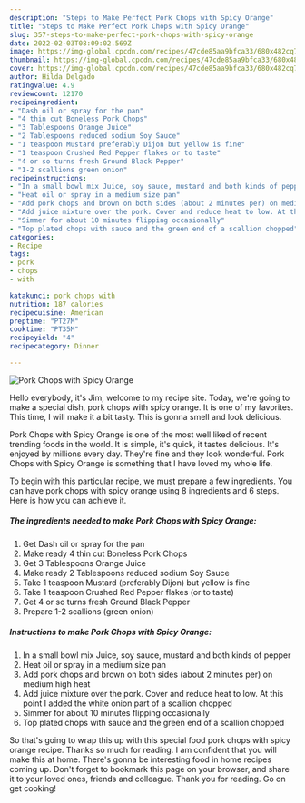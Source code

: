 ```yaml
---
description: "Steps to Make Perfect Pork Chops with Spicy Orange"
title: "Steps to Make Perfect Pork Chops with Spicy Orange"
slug: 357-steps-to-make-perfect-pork-chops-with-spicy-orange
date: 2022-02-03T08:09:02.569Z
image: https://img-global.cpcdn.com/recipes/47cde85aa9bfca33/680x482cq70/pork-chops-with-spicy-orange-recipe-main-photo.jpg
thumbnail: https://img-global.cpcdn.com/recipes/47cde85aa9bfca33/680x482cq70/pork-chops-with-spicy-orange-recipe-main-photo.jpg
cover: https://img-global.cpcdn.com/recipes/47cde85aa9bfca33/680x482cq70/pork-chops-with-spicy-orange-recipe-main-photo.jpg
author: Hilda Delgado
ratingvalue: 4.9
reviewcount: 12170
recipeingredient:
- "Dash oil or spray for the pan"
- "4 thin cut Boneless Pork Chops"
- "3 Tablespoons Orange Juice"
- "2 Tablespoons reduced sodium Soy Sauce"
- "1 teaspoon Mustard preferably Dijon but yellow is fine"
- "1 teaspoon Crushed Red Pepper flakes or to taste"
- "4 or so turns fresh Ground Black Pepper"
- "1-2 scallions green onion"
recipeinstructions:
- "In a small bowl mix Juice, soy sauce, mustard and both kinds of pepper"
- "Heat oil or spray in a medium size pan"
- "Add pork chops and brown on both sides (about 2 minutes per) on medium high heat"
- "Add juice mixture over the pork. Cover and reduce heat to low. At this point I added the white onion part of a scallion chopped"
- "Simmer for about 10 minutes flipping occasionally"
- "Top plated chops with sauce and the green end of a scallion chopped"
categories:
- Recipe
tags:
- pork
- chops
- with

katakunci: pork chops with 
nutrition: 187 calories
recipecuisine: American
preptime: "PT27M"
cooktime: "PT35M"
recipeyield: "4"
recipecategory: Dinner

---
```



![Pork Chops with Spicy Orange](https://img-global.cpcdn.com/recipes/47cde85aa9bfca33/680x482cq70/pork-chops-with-spicy-orange-recipe-main-photo.jpg)

Hello everybody, it's Jim, welcome to my recipe site. Today, we're going to make a special dish, pork chops with spicy orange. It is one of my favorites. This time, I will make it a bit tasty. This is gonna smell and look delicious.

Pork Chops with Spicy Orange is one of the most well liked of recent trending foods in the world. It is simple, it's quick, it tastes delicious. It's enjoyed by millions every day. They're fine and they look wonderful. Pork Chops with Spicy Orange is something that I have loved my whole life.




To begin with this particular recipe, we must prepare a few ingredients. You can have pork chops with spicy orange using 8 ingredients and 6 steps. Here is how you can achieve it.

<!--inarticleads1-->

##### The ingredients needed to make Pork Chops with Spicy Orange:

1. Get Dash oil or spray for the pan
1. Make ready 4 thin cut Boneless Pork Chops
1. Get 3 Tablespoons Orange Juice
1. Make ready 2 Tablespoons reduced sodium Soy Sauce
1. Take 1 teaspoon Mustard (preferably Dijon) but yellow is fine
1. Take 1 teaspoon Crushed Red Pepper flakes (or to taste)
1. Get 4 or so turns fresh Ground Black Pepper
1. Prepare 1-2 scallions (green onion)




<!--inarticleads2-->

##### Instructions to make Pork Chops with Spicy Orange:

1. In a small bowl mix Juice, soy sauce, mustard and both kinds of pepper
1. Heat oil or spray in a medium size pan
1. Add pork chops and brown on both sides (about 2 minutes per) on medium high heat
1. Add juice mixture over the pork. Cover and reduce heat to low. At this point I added the white onion part of a scallion chopped
1. Simmer for about 10 minutes flipping occasionally
1. Top plated chops with sauce and the green end of a scallion chopped




So that's going to wrap this up with this special food pork chops with spicy orange recipe. Thanks so much for reading. I am confident that you will make this at home. There's gonna be interesting food in home recipes coming up. Don't forget to bookmark this page on your browser, and share it to your loved ones, friends and colleague. Thank you for reading. Go on get cooking!
